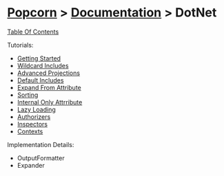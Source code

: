 # [Popcorn](../../README.md) > [Documentation](../Documentation.md) > DotNet

[Table Of Contents](../../docs/TableOfContents.md)

Tutorials:
+ [Getting Started](DotNetTutorialGettingStarted.md)
+ [Wildcard Includes](DotNetTutorialWildcardIncludes.md)
+ [Advanced Projections](DotNetTutorialAdvancedProjections.md)
+ [Default Includes](DotNetTutorialDefaultIncludes.md)
+ [Expand From Attribute](DotNetTutorialExpandFrom.md)
+ [Sorting](DotNetTutorialSorting.md)
+ [Internal Only Attrribute](DotNetTutorialInternalOnly.md)
+ [Lazy Loading](DotNetTutorialLazyLoading.md)
+ [Authorizers](DotNetTutorialAuthorizers.md)
+ [Inspectors](DotNetTutorialInspectors.md)
+ [Contexts](DotNetTutorialContexts)

Implementation Details:
+ OutputFormatter
+ Expander

